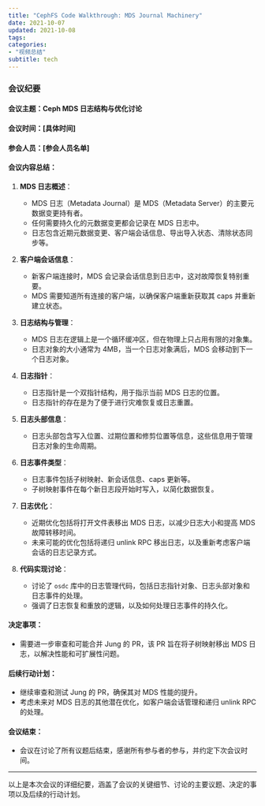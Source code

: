 ```yaml
---
title: "CephFS Code Walkthrough: MDS Journal Machinery"
date: 2021-10-07
updated: 2021-10-08
tags:
categories:
- "视频总结"
subtitle: tech
---
```



### 会议纪要

#### 会议主题：Ceph MDS 日志结构与优化讨论

#### 会议时间：[具体时间]

#### 参会人员：[参会人员名单]

#### 会议内容总结：

1. **MDS 日志概述**：
   - MDS 日志（Metadata Journal）是 MDS（Metadata Server）的主要元数据变更持有者。
   - 任何需要持久化的元数据变更都会记录在 MDS 日志中。
   - 日志包含近期元数据变更、客户端会话信息、导出导入状态、清除状态同步等。

2. **客户端会话信息**：
   - 新客户端连接时，MDS 会记录会话信息到日志中，这对故障恢复特别重要。
   - MDS 需要知道所有连接的客户端，以确保客户端重新获取其 caps 并重新建立状态。

3. **日志结构与管理**：
   - MDS 日志在逻辑上是一个循环缓冲区，但在物理上只占用有限的对象集。
   - 日志对象的大小通常为 4MB，当一个日志对象满后，MDS 会移动到下一个日志对象。

4. **日志指针**：
   - 日志指针是一个双指针结构，用于指示当前 MDS 日志的位置。
   - 日志指针的存在是为了便于进行灾难恢复或日志重置。

5. **日志头部信息**：
   - 日志头部包含写入位置、过期位置和修剪位置等信息，这些信息用于管理日志对象的生命周期。

6. **日志事件类型**：
   - 日志事件包括子树映射、新会话信息、caps 更新等。
   - 子树映射事件在每个新日志段开始时写入，以简化数据恢复。

7. **日志优化**：
   - 近期优化包括将打开文件表移出 MDS 日志，以减少日志大小和提高 MDS 故障转移时间。
   - 未来可能的优化包括将递归 unlink RPC 移出日志，以及重新考虑客户端会话的日志记录方式。

8. **代码实现讨论**：
   - 讨论了 `osdc` 库中的日志管理代码，包括日志指针对象、日志头部对象和日志事件的处理。
   - 强调了日志恢复和重放的逻辑，以及如何处理日志事件的持久化。

#### 决定事项：
- 需要进一步审查和可能合并 Jung 的 PR，该 PR 旨在将子树映射移出 MDS 日志，以解决性能和可扩展性问题。

#### 后续行动计划：
- 继续审查和测试 Jung 的 PR，确保其对 MDS 性能的提升。
- 考虑未来对 MDS 日志的其他潜在优化，如客户端会话管理和递归 unlink RPC 的处理。

#### 会议结束：
- 会议在讨论了所有议题后结束，感谢所有参与者的参与，并约定下次会议时间。

---

以上是本次会议的详细纪要，涵盖了会议的关键细节、讨论的主要议题、决定的事项以及后续的行动计划。
